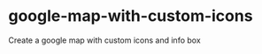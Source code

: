 google-map-with-custom-icons
============================

Create a google map with custom icons and info box
